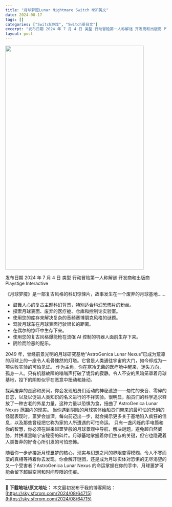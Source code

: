 ```yaml
---
title: "月球梦魇Lunar Nightmare Switch NSP英文"
date: 2024-08-17
tags: []
categories: ["Switch游戏", "Switch英日文"]
excerpt: "发布日期 2024 年 7 月 4 日 类型 行动冒险第一人称解谜 开发商和出版商 Playstige Interactive 《月球梦魇》是一部复古风格的科幻惊悚片，故事发生在一个废弃的月球基地…… * 鼓舞人心的复古主题科幻背景，特别适合科幻恐怖片的粉丝。 * 探索月球表面、废弃的医疗舱、仓库和&hellip;"
layout: post
---
```


<img class="aligncenter size-full wp-image-64716" src="https://sky.sfcrom.com/wp-content/uploads/2024/08/2024081703044249.webp" alt="" width="432" height="700" />

发布日期 2024 年 7 月 4 日
类型 行动冒险第一人称解谜
开发商和出版商 Playstige Interactive

《月球梦魇》是一部复古风格的科幻惊悚片，故事发生在一个废弃的月球基地……
* 鼓舞人心的复古主题科幻背景，特别适合科幻恐怖片的粉丝。
* 探索月球表面、废弃的医疗舱、仓库和控制论实验室。
* 使用您的库存来解决复杂的音频赛博朋克风格的谜题。
* 驾驶月球车在月球表面行驶很长的距离。
* 在偶尔的惊吓中生存下来。
* 使用您的复古风格爆能枪在流氓 AI 控制的机器人面前生存下来。
* 阴险而险恶的配乐。

2049 年，曾经前景光明的月球研究基地“AstroGenica Lunar Nexus”已成为荒凉的月球上的一座令人毛骨悚然的灯塔。它曾是人类通往宇宙的大门，如今却成为一项失败实验的可怕见证。
作为主角，你在寒冷无菌的医疗舱中醒来，迷失方向，孤身一人。只有机器故障的嗡嗡声打破了诡异的寂静。令人不安的黑暗笼罩着月球基地，投下的阴影似乎在恶意中扭动和脉动。

探索废弃的走廊和房间，你会发现船员们活动的神秘遗迹——匆忙的录音、零碎的日志，以及以促进人类知识的名义进行的不祥实验。很明显，船员们的科学追求释放了一种古老的外星力量，这种力量以恐惧为食，扭曲了 AstroGenica Lunar Nexus 范围内的现实。
当你遇到阴险的月球实体给船员们带来的最可怕的恐惧的怪诞表现时，噩梦会加深。每向前迈出一步，就会揭示更多关于基地陷入疯狂的信息，以及那些曾经把它称为家的人所遭遇的可怕命运。
只有一盏闪烁的手电筒和你的智慧，你必须在越来越噩梦般的月球景观中导航，解决谜题，避免超自然威胁，并拼凑黑暗宇宙秘密的碎片。月球基地掌握着你们生存的关键，但它也隐藏着人类鲁莽的好奇心所引发的可怕恐怖。

随着你一步步接近月球噩梦的核心，现实与幻想之间的界限变得模糊，令人不寒而栗的真相等待着你去发现。你会解开谜团，还是成为月球实体对恐惧的无尽渴望的又一个受害者？AstroGenica Lunar Nexus 的命运掌握在你的手中，月球噩梦可能会留下超越空间和时间界限的伤痕。

---
📖 **下载地址/原文地址：** 本文最初发布于我的博客网站：[https://sky.sfcrom.com/2024/08/64715](https://sky.sfcrom.com/2024/08/64715)
